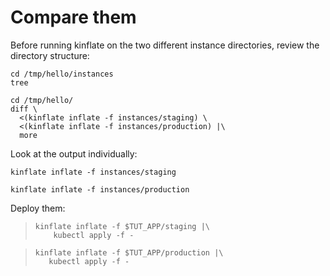 # Compare them

Before running kinflate on the two different instance
directories, review the directory
structure:

<!-- @listFiles @test -->
```
cd /tmp/hello/instances
tree
```


<!-- @compareKinflateOutput -->
```
cd /tmp/hello/
diff \
  <(kinflate inflate -f instances/staging) \
  <(kinflate inflate -f instances/production) |\
  more
```

Look at the output individually:

<!-- @runKinflateStaging @test -->
```
kinflate inflate -f instances/staging
```

<!-- @runKinflateProduction @test -->
```
kinflate inflate -f instances/production
```

Deploy them:

<!-- @deployStaging -->
> ```
> kinflate inflate -f $TUT_APP/staging |\
>     kubectl apply -f -
> ```

<!-- @deployProduction -->
> ```
> kinflate inflate -f $TUT_APP/production |\
>    kubectl apply -f -
> ```

